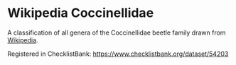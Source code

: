 # Wikipedia Coccinellidae
A classification of all genera of the Coccinellidae beetle family drawn from [Wikipedia](https://en.wikipedia.org/wiki/List_of_Coccinellidae_genera).

Registered in ChecklistBank: https://www.checklistbank.org/dataset/54203
